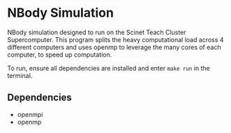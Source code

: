 # NBody Simulation
NBody simulation designed to run on the Scinet Teach Cluster Supercomputer. This program splits the heavy computational load across 4 different computers and uses openmp to leverage the many cores of each computer, to speed up computation. 

To run, ensure all dependencies are installed and enter `make run` in the terminal.

## Dependencies
 - openmpi
 - openmp
